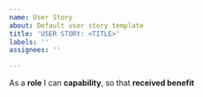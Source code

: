 ```yaml
---
name: User Story
about: Default user story template
title: 'USER STORY: <TITLE>'
labels: ''
assignees: ''

---
```


As a **role** I can **capability**, so that **received benefit**
